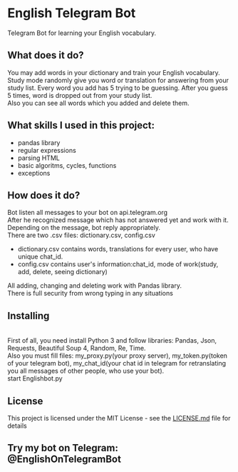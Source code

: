 # English Telegram Bot

Telegram Bot for learning your English vocabulary.

## What does it do?

You may add words in your dictionary and train your English vocabulary. Study mode randomly give you word or translation for answering from your study list. Every word you add has 5 trying to be guessing. After you guess 5 times, word is dropped out from your study list.
<br>Also you can see all words which you added and delete them.

## What skills I used in this project:

* pandas library
* regular expressions
* parsing HTML
* basic algoritms, cycles, functions
* exceptions 

## How does it do?

Bot listen all messages to your bot on api.telegram.org
<br>After he recognized message which has not answered yet and work with it.
<br>Depending on the message, bot reply appropriately.
<br>There are two .csv files: dictionary.csv, config.csv

* dictionary.csv contains words, translations for every user, who have unique chat_id.
* config.csv contains user's information:chat_id, mode of work(study, add, delete, seeing dictionary)

All adding, changing and deleting work with Pandas library.
<br>There is full security from wrong typing in any situations

## Installing

<br>First of all, you need install Python 3 and follow libraries: Pandas, Json, Requests, Beautiful Soup 4, Random, Re, Time.
<br>Also you must fill files: my_proxy.py(your proxy server), my_token.py(token of your telegram bot), my_chat_id(your chat id  in telegram for retranslating you all messages of other people, who use your bot).
<br>start Englishbot.py

## License

This project is licensed under the MIT License - see the [LICENSE.md](LICENSE.md) file for details

## Try my bot on Telegram: @EnglishOnTelegramBot
